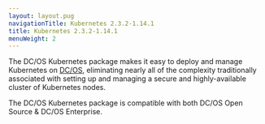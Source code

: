 ```yaml
---
layout: layout.pug
navigationTitle: Kubernetes 2.3.2-1.14.1
title: Kubernetes 2.3.2-1.14.1
menuWeight: 2
---
```


The DC/OS Kubernetes package makes it easy to deploy and manage Kubernetes on [DC/OS](https://mesosphere.com/product/), eliminating nearly all of the complexity traditionally associated with setting up and managing a secure and highly-available cluster of Kubernetes nodes.

The DC/OS Kubernetes package is compatible with both DC/OS Open Source & DC/OS Enterprise.
